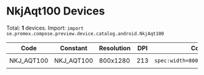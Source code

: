 # NkjAqt100 Devices

Total: **1** devices. Import: `import se.premex.compose.preview.device.catalog.android.NkjAqt100`

| Code | Constant | Resolution | DPI | Compose Spec | Preview Usage |
|------|----------|------------|-----|-------------|---------------|
| NKJ_AQT100 | NKJ_AQT100 | 800x1280 | 213 | `spec:width=800px,height=1280px,dpi=213` | `@Preview(device = NkjAqt100.NKJ_AQT100)` |

<!-- Generated automatically. Do not edit manually. -->
